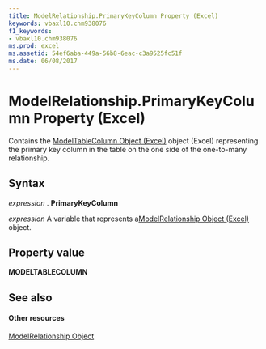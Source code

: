 ```yaml
---
title: ModelRelationship.PrimaryKeyColumn Property (Excel)
keywords: vbaxl10.chm938076
f1_keywords:
- vbaxl10.chm938076
ms.prod: excel
ms.assetid: 54ef6aba-449a-56b8-6eac-c3a9525fc51f
ms.date: 06/08/2017
---
```



# ModelRelationship.PrimaryKeyColumn Property (Excel)

Contains the [ModelTableColumn Object (Excel)](modeltablecolumn-object-excel.md) object (Excel) representing the primary key column in the table on the one side of the one-to-many relationship.


## Syntax

 _expression_ . **PrimaryKeyColumn**

 _expression_ A variable that represents a[ModelRelationship Object (Excel)](modelrelationship-object-excel.md) object.


## Property value

 **MODELTABLECOLUMN**


## See also


#### Other resources



[ModelRelationship Object](modelrelationship-object-excel.md)

